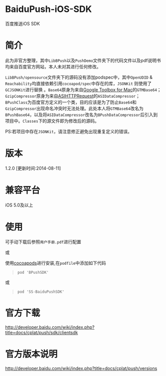 # BaiduPush-iOS-SDK
百度推送iOS SDK

# 简介
此为非官方整理，其中`LibBPush`以及`PushDemo`文件夹下的代码文件以及pdf说明书均来自百度官方网站，本人未对其进行任何修改。

`LibBPush/opensource`文件夹下的源码没有添加podspec中，其中`OpenUDID` & `Reachability`均直接依赖引用`cocoapod/spec`中存在的库，`JSONKit` 则使用了`GCJSONKit`进行替换 。`Base64`原身为来自[Google Toolbox for Mac](https://code.google.com/p/google-toolbox-for-mac/source/browse/trunk/Foundation/?r=390)的`GTMBase64`；`GzipCompressor`原身为来自[ASIHTTPRequest](https://github.com/pokeb/asi-http-request/tree/master/Classes)的`ASIDataCompressor`；`BPushClass`为百度官方定义的一个类，目的应该是为了防止`Base64`和`GzipCompressor`出现命名冲突时无法处理。此处本人将`GTMBase64`改名为`BPushBase64`，以及将`ASIDataCompressor`改名为`BPushDataCompressor`后引入到项目中。`Classes`下的源文件即为修改后的源码。

PS:若项目中存在`JSONKit`，请注意修正避免出现重复定义的错误。

# 版本
1.2.0 [更新时间:2014-08-11]

# 兼容平台
iOS 5.0及以上

# 使用
可手动下载后参照`用户手册.pdf`进行配置

或

使用[cocoapods](http://cocoapods.org/)进行安装,在`podfile`中添加如下代码

> `pod 'BPushSDK'`

或

> `pod 'SS-BaiduPushSDK'`

# 官方下载
http://developer.baidu.com/wiki/index.php?title=docs/cplat/push/sdk/clientsdk

# 官方版本说明
http://developer.baidu.com/wiki/index.php?title=docs/cplat/push/versions
